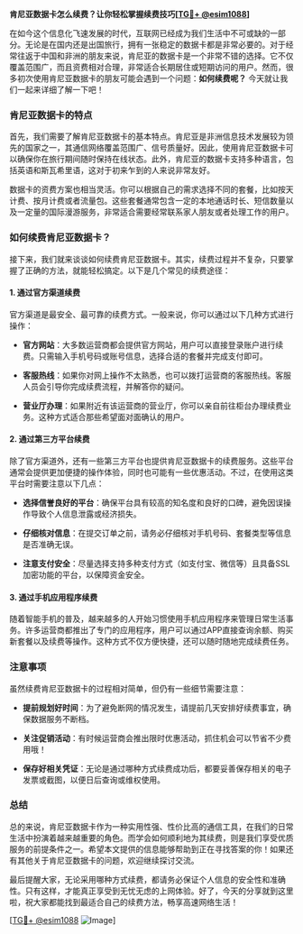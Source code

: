 **肯尼亚数据卡怎么续费？让你轻松掌握续费技巧[[TG💪+ @esim1088](https://t.me/s/esim1088)]**

在如今这个信息化飞速发展的时代，互联网已经成为我们生活中不可或缺的一部分。无论是在国内还是出国旅行，拥有一张稳定的数据卡都是非常必要的。对于经常往返于中国和非洲的朋友来说，肯尼亚的数据卡是一个非常不错的选择。它不仅覆盖范围广，而且资费相对合理，非常适合长期居住或短期访问的用户。然而，很多初次使用肯尼亚数据卡的朋友可能会遇到一个问题：**如何续费呢？** 今天就让我们一起来详细了解一下吧！

### 肯尼亚数据卡的特点

首先，我们需要了解肯尼亚数据卡的基本特点。肯尼亚是非洲信息技术发展较为领先的国家之一，其通信网络覆盖范围广、信号质量好。因此，使用肯尼亚数据卡可以确保你在旅行期间随时保持在线状态。此外，肯尼亚的数据卡支持多种语言，包括英语和斯瓦希里语，这对于初来乍到的人来说非常友好。

数据卡的资费方案也相当灵活。你可以根据自己的需求选择不同的套餐，比如按天计费、按月计费或者流量包。这些套餐通常包含一定的本地通话时长、短信数量以及一定量的国际漫游服务，非常适合需要经常联系家人朋友或者处理工作的用户。

### 如何续费肯尼亚数据卡？

接下来，我们就来谈谈如何续费肯尼亚数据卡。其实，续费过程并不复杂，只要掌握了正确的方法，就能轻松搞定。以下是几个常见的续费途径：

#### 1. **通过官方渠道续费**

官方渠道是最安全、最可靠的续费方式。一般来说，你可以通过以下几种方式进行操作：

- **官方网站**：大多数运营商都会提供官方网站，用户可以直接登录账户进行续费。只需输入手机号码或账号信息，选择合适的套餐并完成支付即可。
  
- **客服热线**：如果你对网上操作不太熟悉，也可以拨打运营商的客服热线。客服人员会引导你完成续费流程，并解答你的疑问。

- **营业厅办理**：如果附近有该运营商的营业厅，你可以亲自前往柜台办理续费业务。这种方式适合那些希望面对面确认的用户。

#### 2. **通过第三方平台续费**

除了官方渠道外，还有一些第三方平台也提供肯尼亚数据卡的续费服务。这些平台通常会提供更加便捷的操作体验，同时也可能有一些优惠活动。不过，在使用这类平台时需要注意以下几点：

- **选择信誉良好的平台**：确保平台具有较高的知名度和良好的口碑，避免因误操作导致个人信息泄露或经济损失。

- **仔细核对信息**：在提交订单之前，请务必仔细核对手机号码、套餐类型等信息是否准确无误。

- **注意支付安全**：尽量选择支持多种支付方式（如支付宝、微信等）且具备SSL加密功能的平台，以保障资金安全。

#### 3. **通过手机应用程序续费**

随着智能手机的普及，越来越多的人开始习惯使用手机应用程序来管理日常生活事务。许多运营商都推出了专门的应用程序，用户可以通过APP直接查询余额、购买新套餐以及续费等操作。这种方式不仅方便快捷，还可以随时随地完成续费任务。

### 注意事项

虽然续费肯尼亚数据卡的过程相对简单，但仍有一些细节需要注意：

- **提前规划好时间**：为了避免断网的情况发生，请提前几天安排好续费事宜，确保数据服务不断档。

- **关注促销活动**：有时候运营商会推出限时优惠活动，抓住机会可以节省不少费用哦！

- **保存好相关凭证**：无论是通过哪种方式续费成功后，都要妥善保存相关的电子发票或截图，以便日后查询或维权使用。

### 总结

总的来说，肯尼亚数据卡作为一种实用性强、性价比高的通信工具，在我们的日常生活中扮演着越来越重要的角色。而学会如何顺利地为其续费，则是我们享受优质服务的前提条件之一。希望本文提供的信息能够帮助到正在寻找答案的你！如果还有其他关于肯尼亚数据卡的问题，欢迎继续探讨交流。

最后提醒大家，无论采用哪种方式续费，都请务必保证个人信息的安全性和准确性。只有这样，才能真正享受到无忧无虑的上网体验。好了，今天的分享就到这里啦，祝大家都能找到最适合自己的续费方法，畅享高速网络生活！

[[TG💪+ @esim1088](https://t.me/s/esim1088) ![Image](https://i.postimg.cc/4NQfJmqS/Snipaste-2025-05-13-00-14-12.png)]